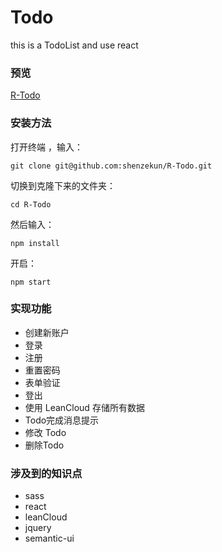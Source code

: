 # Todo

this is a TodoList and use react

### 预览
[R-Todo](http://shenzekun.cn/R-Todo/build/index.html)

### 安装方法

打开终端 ，输入：


```
git clone git@github.com:shenzekun/R-Todo.git
```

切换到克隆下来的文件夹：

```
cd R-Todo
```
然后输入：

```
npm install
```
开启：

```
npm start
```

### 实现功能
* 创建新账户
* 登录
* 注册
* 重置密码
* 表单验证
* 登出
* 使用 LeanCloud 存储所有数据
* Todo完成消息提示
* 修改 Todo
* 删除Todo

### 涉及到的知识点
* sass
* react
* leanCloud
* jquery
* semantic-ui

